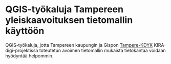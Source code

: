 
# QGIS-työkaluja Tampereen yleiskaavoituksen tietomallin käyttöön

QGIS-työkaluja, jotta Tampereen kaupungin ja Gispon [Tampere-KDYK](https://github.com/GispoCoding/Tampere-KDYK) KIRA-digi-projektissa toteutetun avoimen tietomallin mukaista tietokantaa voidaan hyödyntää helpommin.
